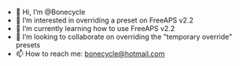 - 👋 Hi, I’m @Bonecycle
- 👀 I’m interested in overriding a preset on FreeAPS v2.2
- 🌱 I’m currently learning how to use FreeAPS v2.2
- 💞️ I’m looking to collaborate on overriding the "temporary override" presets
- 📫 How to reach me: bonecycle@hotmail.com

<!---
Bonecycle/Bonecycle is a ✨ special ✨ repository because its `README.md` (this file) appears on your GitHub profile.
You can click the Preview link to take a look at your changes.
--->
